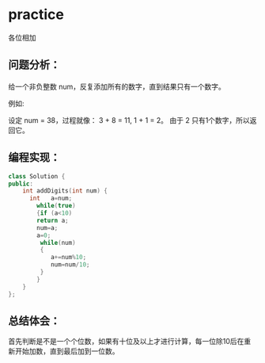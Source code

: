 # practice
各位相加
## 问题分析：
#### 
给一个非负整数 num，反复添加所有的数字，直到结果只有一个数字。

例如:

设定 num = 38，过程就像： 3 + 8 = 11, 1 + 1 = 2。 由于 2 只有1个数字，所以返回它。
## 编程实现：
```C++
class Solution {
public:
    int addDigits(int num) {
      int   a=num;
        while(true)
        {if (a<10)
        return a;
        num=a;
        a=0;
         while(num)
         {
            a+=num%10;
            num=num/10;
         }
        }
    }
};
```
## 总结体会：
首先判断是不是一个个位数，如果有十位及以上才进行计算，每一位除10后在重新开始加数，直到最后加到一位数。
